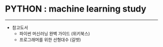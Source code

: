 # PYTHON : machine learning study
----

* 참고도서
    * 파이썬 머신러닝 완벽 가이드 (위키북스)
    * 프로그래머를 위한 선형대수 (길벗)